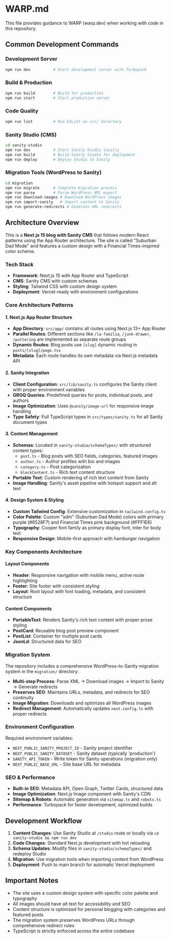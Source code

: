 # WARP.md

This file provides guidance to WARP (warp.dev) when working with code in this repository.

## Common Development Commands

### Development Server
```bash
npm run dev          # Start development server with Turbopack
```

### Build & Production
```bash
npm run build        # Build for production
npm run start        # Start production server
```

### Code Quality
```bash
npm run lint         # Run ESLint on src/ directory
```

### Sanity Studio (CMS)
```bash
cd sanity-studio
npm run dev          # Start Sanity Studio locally
npm run build        # Build Sanity Studio for deployment
npm run deploy       # Deploy Studio to Sanity
```

### Migration Tools (WordPress to Sanity)
```bash
cd migration
npm run migrate      # Complete migration process
npm run parse        # Parse WordPress XML export
npm run download-images # Download WordPress images
npm run import-sanity   # Import content to Sanity
npm run generate-redirects # Generate URL redirects
```

## Architecture Overview

This is a **Next.js 15 blog with Sanity CMS** that follows modern React patterns using the App Router architecture. The site is called "Suburban Dad Mode" and features a custom design with a Financial Times-inspired color scheme.

### Tech Stack
- **Framework**: Next.js 15 with App Router and TypeScript
- **CMS**: Sanity CMS with custom schemas
- **Styling**: Tailwind CSS with custom design system
- **Deployment**: Vercel-ready with environment configurations

### Core Architecture Patterns

#### 1. Next.js App Router Structure
- **App Directory**: `src/app/` contains all routes using Next.js 13+ App Router
- **Parallel Routes**: Different sections like `/la-familia`, `/junk-drawer`, `/puttering` are implemented as separate route groups
- **Dynamic Routes**: Blog posts use `[slug]` dynamic routing in `posts/[slug]/page.tsx`
- **Metadata**: Each route handles its own metadata via Next.js metadata API

#### 2. Sanity Integration
- **Client Configuration**: `src/lib/sanity.ts` configures the Sanity client with proper environment variables
- **GROQ Queries**: Predefined queries for posts, individual posts, and authors
- **Image Optimization**: Uses `@sanity/image-url` for responsive image handling
- **Type Safety**: Full TypeScript types in `src/types/sanity.ts` for all Sanity document types

#### 3. Content Management
- **Schemas**: Located in `sanity-studio/schemaTypes/` with structured content types:
  - `post.ts` - Blog posts with SEO fields, categories, featured images
  - `author.ts` - Author profiles with bio and images  
  - `category.ts` - Post categorization
  - `blockContent.ts` - Rich text content structure
- **Portable Text**: Custom rendering of rich text content from Sanity
- **Image Handling**: Sanity's asset pipeline with hotspot support and alt text

#### 4. Design System & Styling
- **Custom Tailwind Config**: Extensive customization in `tailwind.config.ts`
- **Color Palette**: Custom "sdm" (Suburban Dad Mode) colors with primary purple (#6528F7) and Financial Times pink background (#FFF1E6)
- **Typography**: Cooper font family as primary display font, Inter for body text
- **Responsive Design**: Mobile-first approach with hamburger navigation

### Key Components Architecture

#### Layout Components
- **Header**: Responsive navigation with mobile menu, active route highlighting
- **Footer**: Site footer with consistent styling
- **Layout**: Root layout with font loading, metadata, and consistent structure

#### Content Components  
- **PortableText**: Renders Sanity's rich text content with proper prose styling
- **PostCard**: Reusable blog post preview component
- **PostList**: Container for multiple post cards
- **JsonLd**: Structured data for SEO

### Migration System
The repository includes a comprehensive WordPress-to-Sanity migration system in the `migration/` directory:
- **Multi-step Process**: Parse XML → Download images → Import to Sanity → Generate redirects
- **Preserves SEO**: Maintains URLs, metadata, and redirects for SEO continuity
- **Image Migration**: Downloads and optimizes all WordPress images
- **Redirect Management**: Automatically updates `next.config.ts` with proper redirects

### Environment Configuration
Required environment variables:
- `NEXT_PUBLIC_SANITY_PROJECT_ID` - Sanity project identifier
- `NEXT_PUBLIC_SANITY_DATASET` - Sanity dataset (typically 'production')
- `SANITY_API_TOKEN` - Write token for Sanity operations (migration only)
- `NEXT_PUBLIC_BASE_URL` - Site base URL for metadata

### SEO & Performance
- **Built-in SEO**: Metadata API, Open Graph, Twitter Cards, structured data
- **Image Optimization**: Next.js Image component with Sanity's CDN
- **Sitemap & Robots**: Automatic generation via `sitemap.ts` and `robots.ts`
- **Performance**: Turbopack for faster development, optimized builds

## Development Workflow

1. **Content Changes**: Use Sanity Studio at `/studio` route or locally via `cd sanity-studio && npm run dev`
2. **Code Changes**: Standard Next.js development with hot reloading
3. **Schema Updates**: Modify files in `sanity-studio/schemaTypes/` and redeploy Studio
4. **Migration**: Use migration tools when importing content from WordPress
5. **Deployment**: Push to main branch for automatic Vercel deployment

## Important Notes

- The site uses a custom design system with specific color palette and typography
- All images should have alt text for accessibility and SEO
- Content structure is optimized for personal blogging with categories and featured posts
- The migration system preserves WordPress URLs through comprehensive redirect rules
- TypeScript is strictly enforced across the entire codebase